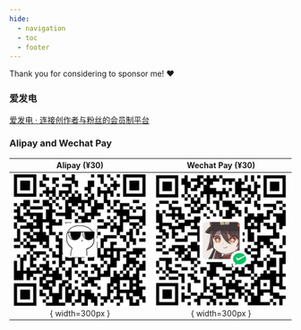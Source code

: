 ```yaml
---
hide:
  - navigation
  - toc
  - footer
---
```


Thank you for considering to sponsor me! :heart:

### 爱发电

[爱发电 · 连接创作者与粉丝的会员制平台](https://afdian.com/a/spencerwoo)

### Alipay and Wechat Pay

|                Alipay (¥30)                 |                  Wechat Pay (¥30)                   |
| :-----------------------------------------: | :-------------------------------------------------: |
| ![alipay](assets/alipay.png){ width=300px } | ![wechat pay](assets/wechat-pay.png){ width=300px } |
